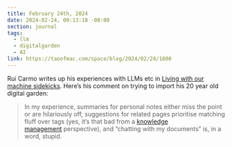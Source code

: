 ```yaml
---
title: February 24th, 2024
date: 2024-02-24, 09:13:18 -08:00
section: journal
tags:
  - llm
  - digitalgarden
  - AI
link: https://taoofmac.com/space/blog/2024/02/24/1600
---
```

Rui Carmo writes up his experiences with LLMs etc in [Living with our machine sidekicks](https://taoofmac.com/space/blog/2024/02/24/1600). Here’s his comment on trying to import his 20 year old digital garden:

> In my experience, summaries for personal notes either miss the point or are hilariously off, suggestions for related pages prioritise matching fluff over tags (yes, it’s that bad from a [knowledge management](file:///space/km) perspective), and “chatting with my documents” is, in a word, stupid.